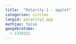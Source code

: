 ```yaml
---
title:  "Polarity 1 - applet"
categories: circles
langid: polarity2_app
mathjax: false
geogebratube:
  - 1339321
---
```


<div style="height: 600px;" id="applet_container1339321"></div>

